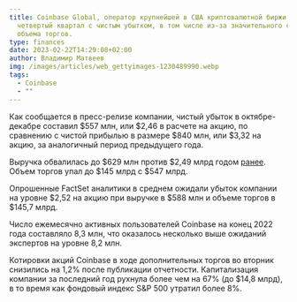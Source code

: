 ```yaml
---
title: Coinbase Global, оператор крупнейшей в США криптовалютной биржи, завершил
  четвертый квартал с чистым убытком, в том числе из-за значительного снижения
  объема торгов.
type: finances
date: 2023-02-22T14:29:08+02:00
author: Владимир Матвеев
img: /images/articles/web_gettyimages-1230489990.webp
tags:
  - Coinbase
  - ""
---
```

Как сообщается в пресс-релизе компании, чистый убыток в октябре-декабре составил $557 млн, или $2,46 в расчете на акцию, по сравнению с чистой прибылью в размере $840 млн, или $3,32 на акцию, за аналогичный период предыдущего года.

Выручка обвалилась до $629 млн против $2,49 млрд годом [ранее](https://investor.coinbase.com/home/default.aspx). Объем торгов упал до $145 млрд с $547 млрд.

Опрошенные FactSet аналитики в среднем ожидали убыток компании на уровне $2,52 на акцию при выручке в $588 млн и объеме торгов в $145,7 млрд.

Число ежемесячно активных пользователей Coinbase на конец 2022 года составляло 8,3 млн, что оказалось несколько выше ожиданий экспертов на уровне 8,2 млн.

Котировки акций Coinbase в ходе дополнительных торгов во вторник снизились на 1,2% после публикации отчетности. Капитализация компании за последний год рухнула более чем на 67% (до $14,8 млрд), в то время как фондовый индекс S&P 500 утратил более 8%.